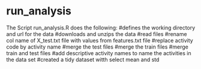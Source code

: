 # run_analysis

The Script run_analysis.R does the following:
#defines the working directory and url for the data
#downloads and unzips the data
#read files
#rename col name of X_test.txt file with values from features.txt file
#replace activity code by activity name
#merge the test files
#merge the train files
#merge train and test files
#add descriptive activity names to name the activities in the data set
#created a tidy dataset witth select mean and std
